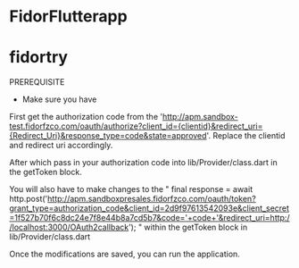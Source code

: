 # FidorFlutterapp
# fidortry

PREREQUISITE
- Make sure you have 

First get the authorization code from the 'http://apm.sandbox-test.fidorfzco.com/oauth/authorize?client_id={clientid}&redirect_uri={Redirect_Uri}&response_type=code&state=approved'. Replace the clientid and redirect uri accordingly. 

After which pass in your authorization code into lib/Provider/class.dart in the getToken block. 

You will also have to make changes to the 
" final response = await http.post('http://apm.sandboxpresales.fidorfzco.com/oauth/token?grant_type=authorization_code&client_id=2d9f97613542093e&client_secret=1f527b70f6c8dc24e7f8e44b8a7cd5b7&code='+code+'&redirect_uri=http://localhost:3000/OAuth2callback'); " within the getToken block in lib/Provider/class.dart

Once the modifications are saved, you can run the application.


